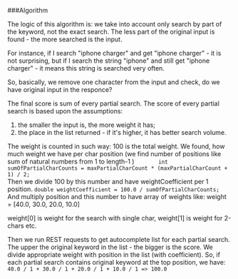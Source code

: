 ###Algorithm

The logic of this algorithm is: we take into account only search by part of the keyword, not the exact search.
The less part of the original input is found - the more searched is the input.

For instance, if I search "iphone charger" and get "iphone charger" - it is not surprising, but if I search the string 
"iphone" and still get "iphone charger" - it means this string is searched very often.

So, basically, we remove one character from the input and check, do we have original input in the responce?

The final score is sum of every partial search. The score of every partial search is based upon the assumptions:
1) the smaller the input is, the more weight it has;
2) the place in the list returned - if it's higher, it has better search volume.

The weight is counted in such way: 100 is the total weight. We found, how much weight we have per char position 
(we find number of positions like sum of natural numbers from 1 to length-1 )
`        int sumOfPartialCharCounts = maxPartialCharCount * (maxPartialCharCount + 1) / 2;
`        
Then we divide 100 by this number and have weightCoefficient per 1 position. 
`double weightCoefficient = 100.0 / sumOfPartialCharCounts;
`
And multiply position and this number to have array of weights like:
weight = [40.0, 30.0, 20.0, 10.0]

weight[0] is weight for the search with single char, 
weight[1] is weight for 2-chars etc.

Then we run REST requests to get autocomplete list for each partial search. The upper the original keyword in the list -
the bigger is the score. We divide appropriate weight with position in the list (with coefficient).
So, if each partial search contains original keyword at the top position, we have:
`40.0 / 1 + 30.0 / 1 + 20.0 / 1 + 10.0 / 1 => 100.0`


